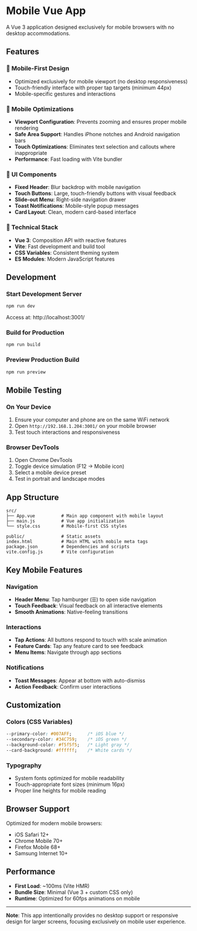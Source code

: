 # Mobile Vue App

A Vue 3 application designed exclusively for mobile browsers with no desktop accommodations.

## Features

### 🎯 Mobile-First Design
- Optimized exclusively for mobile viewport (no desktop responsiveness)
- Touch-friendly interface with proper tap targets (minimum 44px)
- Mobile-specific gestures and interactions

### 📱 Mobile Optimizations
- **Viewport Configuration**: Prevents zooming and ensures proper mobile rendering
- **Safe Area Support**: Handles iPhone notches and Android navigation bars
- **Touch Optimizations**: Eliminates text selection and callouts where inappropriate
- **Performance**: Fast loading with Vite bundler

### 🎨 UI Components
- **Fixed Header**: Blur backdrop with mobile navigation
- **Touch Buttons**: Large, touch-friendly buttons with visual feedback
- **Slide-out Menu**: Right-side navigation drawer
- **Toast Notifications**: Mobile-style popup messages
- **Card Layout**: Clean, modern card-based interface

### 🔧 Technical Stack
- **Vue 3**: Composition API with reactive features
- **Vite**: Fast development and build tool
- **CSS Variables**: Consistent theming system
- **ES Modules**: Modern JavaScript features

## Development

### Start Development Server
```bash
npm run dev
```
Access at: http://localhost:3001/

### Build for Production
```bash
npm run build
```

### Preview Production Build
```bash
npm run preview
```

## Mobile Testing

### On Your Device
1. Ensure your computer and phone are on the same WiFi network
2. Open `http://192.168.1.204:3001/` on your mobile browser
3. Test touch interactions and responsiveness

### Browser DevTools
1. Open Chrome DevTools
2. Toggle device simulation (F12 → Mobile icon)
3. Select a mobile device preset
4. Test in portrait and landscape modes

## App Structure

```
src/
├── App.vue          # Main app component with mobile layout
├── main.js          # Vue app initialization
└── style.css        # Mobile-first CSS styles

public/              # Static assets
index.html           # Main HTML with mobile meta tags
package.json         # Dependencies and scripts
vite.config.js       # Vite configuration
```

## Key Mobile Features

### Navigation
- **Header Menu**: Tap hamburger (☰) to open side navigation
- **Touch Feedback**: Visual feedback on all interactive elements
- **Smooth Animations**: Native-feeling transitions

### Interactions
- **Tap Actions**: All buttons respond to touch with scale animation
- **Feature Cards**: Tap any feature card to see feedback
- **Menu Items**: Navigate through app sections

### Notifications
- **Toast Messages**: Appear at bottom with auto-dismiss
- **Action Feedback**: Confirm user interactions

## Customization

### Colors (CSS Variables)
```css
--primary-color: #007AFF;      /* iOS blue */
--secondary-color: #34C759;    /* iOS green */
--background-color: #f5f5f5;   /* Light gray */
--card-background: #ffffff;    /* White cards */
```

### Typography
- System fonts optimized for mobile readability
- Touch-appropriate font sizes (minimum 16px)
- Proper line heights for mobile reading

## Browser Support

Optimized for modern mobile browsers:
- iOS Safari 12+
- Chrome Mobile 70+
- Firefox Mobile 68+
- Samsung Internet 10+

## Performance

- **First Load**: ~100ms (Vite HMR)
- **Bundle Size**: Minimal (Vue 3 + custom CSS only)
- **Runtime**: Optimized for 60fps animations on mobile

---

**Note**: This app intentionally provides no desktop support or responsive design for larger screens, focusing exclusively on mobile user experience. 